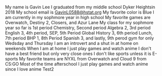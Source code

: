 My name is Gavin Lee
I graduated from my middle school Dyker Heightsin 2018
My school email is GavinL0588@hstat.org
My favorite color is Blue
I am currently in my sophmore year in high school
My favorite games are Overwatch, Destiny 2, Closers, and Azur Lane
My class for my sophmore year so far is 1st period Chemistry, Second period Algebra 2, 3rd period English 3, 4th period, SEP, 5th Period Global History 3, 6th period Lunch, 7th period BHP 1, 8th Period Spanish 3, and lastly, 9th perod gym for only Wedsday and Thursday
I am an introvert and a shut in at home on weekends
When I am at home I just play games and watch anime
I don't have a best friend but only very close ones
I don't like sports unless it is E-sports
My favorite teams are NYXL from Overwatch and Cloud 9 from CS:GO
Most of the time afterschool I just play games and watch anime since I love anime
Test2